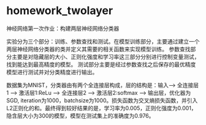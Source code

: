# homework_twolayer
神经网络第一次作业：构建两层神经网络分类器

实验分为三个部分：训练、参数查找和测试。在模型训练部分，主要通过建立一个两层神经网络分类器的类并定义其需要的相关函数来实现模型训练。
参数查找部分主要是对隐藏层的大小、正则化强度和学习率这三部分分别进行控制变量测试，找到能达到最高精度的模型。
测试部分主要是经过参数查找之后保存的最优精度模型进行测试并对分类精度进行输出。

数据集为MNIST，分类器由有两个全连接层构成，层的结构是：输入--> 全连接层1 --> 激活层1:ReLu --> 全连接层2 --> 激活层2:softmax --> 输出层，优化器为SGD, iteration为1000，batchsize为1000。损失函数为交叉熵损失函数，并引入L2正则化的和。最终得到较好结果的是，学习率为0.005，正则化强度为0.001，隐含层大小为300的模型，模型在测试集上的准确度为0.976。



